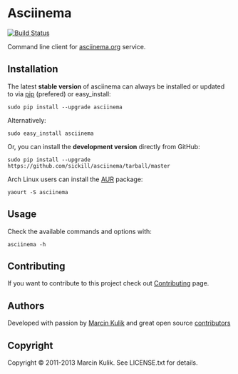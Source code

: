 # Asciinema

[![Build Status](https://travis-ci.org/sickill/asciinema.png?branch=master)](https://travis-ci.org/sickill/asciinema)

Command line client for [asciinema.org](http://asciinema.org) service.

## Installation

The latest __stable version__ of asciinema can always be installed or updated
to via [pip](http://www.pip-installer.org/en/latest/index.html) (prefered) or
easy\_install:

    sudo pip install --upgrade asciinema

Alternatively:

    sudo easy_install asciinema

Or, you can install the __development version__ directly from GitHub:

    sudo pip install --upgrade https://github.com/sickill/asciinema/tarball/master

Arch Linux users can install the
[AUR](https://aur.archlinux.org/packages/asciinema/) package:

    yaourt -S asciinema

## Usage

Check the available commands and options with:

    asciinema -h

## Contributing

If you want to contribute to this project check out
[Contributing](http://asciinema.org/contributing) page.

## Authors

Developed with passion by [Marcin Kulik](http://ku1ik.com) and great open
source [contributors](https://github.com/sickill/asciinema/contributors)

## Copyright

Copyright &copy; 2011-2013 Marcin Kulik. See LICENSE.txt for details.
